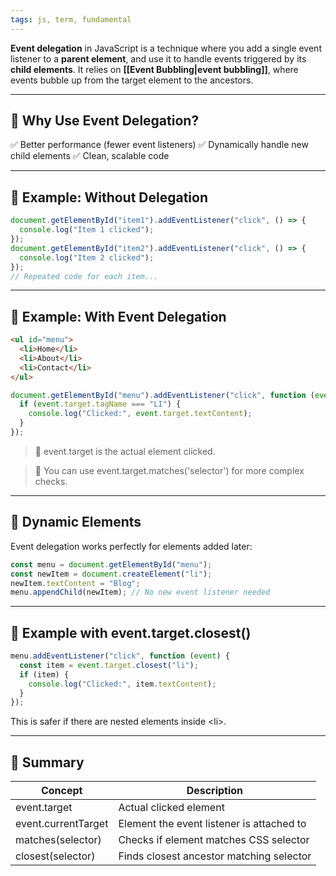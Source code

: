 ```yaml
---
tags: js, term, fundamental
---
```


**Event delegation** in JavaScript is a technique where you add a single event listener to a **parent element**, and use it to handle events triggered by its **child elements**. It relies on **[[Event Bubbling|event bubbling]]**, where events bubble up from the target element to the ancestors.

---

## **🔹 Why Use Event Delegation?**

✅ Better performance (fewer event listeners)
✅ Dynamically handle new child elements
✅ Clean, scalable code

---

## **🔹 Example: Without Delegation**

```js
document.getElementById("item1").addEventListener("click", () => {
  console.log("Item 1 clicked");
});
document.getElementById("item2").addEventListener("click", () => {
  console.log("Item 2 clicked");
});
// Repeated code for each item...
```

---

## **🔹 Example: With Event Delegation**

```html
<ul id="menu">
  <li>Home</li>
  <li>About</li>
  <li>Contact</li>
</ul>
```

```js
document.getElementById("menu").addEventListener("click", function (event) {
  if (event.target.tagName === "LI") {
    console.log("Clicked:", event.target.textContent);
  }
});
```

> 🔧 event.target is the actual element clicked.

> 🧠 You can use event.target.matches('selector') for more complex checks.

---

## **🔹 Dynamic Elements**

Event delegation works perfectly for elements added later:

```js
const menu = document.getElementById("menu");
const newItem = document.createElement("li");
newItem.textContent = "Blog";
menu.appendChild(newItem); // No new event listener needed
```

---

## **🔹 Example with event.target.closest()**

```js
menu.addEventListener("click", function (event) {
  const item = event.target.closest("li");
  if (item) {
    console.log("Clicked:", item.textContent);
  }
});
```

This is safer if there are nested elements inside \<li>.

---

## **🔸 Summary**

|**Concept**|**Description**|
|---|---|
|event.target|Actual clicked element|
|event.currentTarget|Element the event listener is attached to|
|matches(selector)|Checks if element matches CSS selector|
|closest(selector)|Finds closest ancestor matching selector|